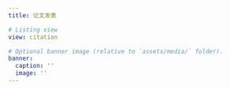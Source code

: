 ```yaml
---
title: 论文发表

# Listing view
view: citation

# Optional banner image (relative to `assets/media/` folder).
banner:
  caption: ''
  image: ''
---
```

